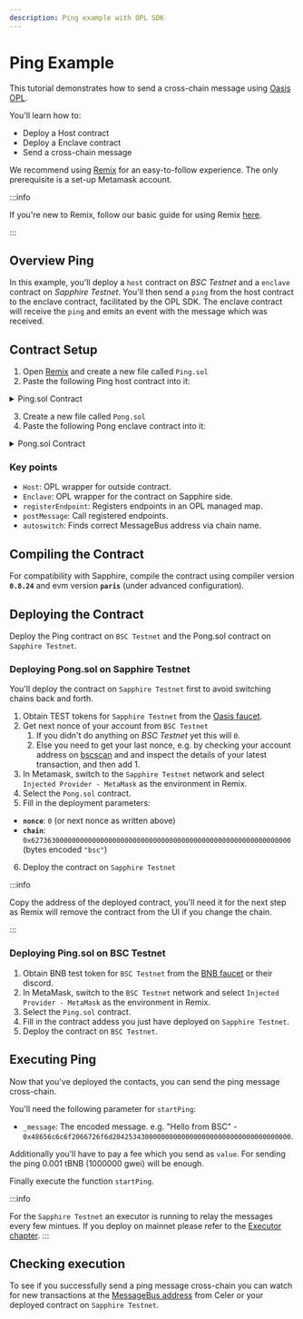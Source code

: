 ```yaml
---
description: Ping example with OPL SDK
---
```


# Ping Example

This tutorial demonstrates how to send a cross-chain message using
[Oasis OPL].

[Oasis OPL]: ./README.md

You'll learn how to:

 - Deploy a Host contract
 - Deploy a Enclave contract
 - Send a cross-chain message

We recommend using [Remix] for an easy-to-follow experience.
The only prerequisite is a set-up Metamask account.

:::info

If you're new to Remix, follow our basic guide for using Remix
[here][dapp-remix].

[dapp-remix]: /dapp/tools/remix.md

:::

## Overview Ping

In this example, you'll deploy a `host` contract on *BSC Testnet* and a `enclave`
contract on *Sapphire Testnet*.
You'll then send a `ping` from the host contract to the enclave contract,
facilitated by the OPL SDK.
The enclave contract will receive the `ping` and emits an event with the
message which was received.

## Contract Setup

1. Open [Remix] and create a new file called `Ping.sol`
2. Paste the following Ping host contract into it:

 <details>
    <summary> Ping.sol Contract </summary>

    ```solidity title="Ping.sol" showLineNumbers
    // SPDX-License-Identifier: MIT
    pragma solidity ^0.8.0;

    import {Host, Result} from "@oasisprotocol/sapphire-contracts/contracts/OPL.sol";

    contract Ping is Host {
        event MessageReceived(bytes message);

        constructor(address pong) Host(pong) {
            registerEndpoint("pongMessage", _pongMessage);
        }

        function startPing (bytes calldata _message) external payable {
            postMessage("ping", abi.encode(_message));
        }

        function _pongMessage(bytes calldata _args) internal returns (Result) {
            (bytes memory message) = abi.decode((_args), (bytes));
            emit MessageReceived(message);
            return Result.Success;
        }
    }
    ```
</details>

3. Create a new file called `Pong.sol`
4. Paste the following Pong enclave contract into it:

 <details>
    <summary> Pong.sol Contract </summary>

    ```solidity title="Pong.sol" showLineNumbers
    // SPDX-License-Identifier: MIT
    pragma solidity ^0.8.0;

    import {Enclave, Result, autoswitch} from "@oasisprotocol/sapphire-contracts/contracts/OPL.sol";

    contract Pong is Enclave {
        event MessageReceived(bytes message);

        constructor(uint nonce, bytes32 chain) Enclave(computeAddress(msg.sender, nonce), autoswitch(chain)) {
            registerEndpoint("ping", _pingMessage);
        }

        function _pingMessage(bytes calldata _args) internal returns (Result) {
            (bytes memory message) = abi.decode((_args), (bytes));
            emit MessageReceived(message);
            return Result.Success;
        }

        function computeAddress(address _origin, uint _nonce) public pure returns (address) {
            if (_nonce == 0x00) {
                return address(uint160(uint256(keccak256(abi.encodePacked(
                    bytes1(0xd6), bytes1(0x94), _origin, bytes1(0x80)
                )))));
            }
            if (_nonce <= 0x7f) {
                return address(uint160(uint256(keccak256(abi.encodePacked(
                    bytes1(0xd6), bytes1(0x94), _origin, bytes1(uint8(_nonce))
                )))));
            }
            if (_nonce <= 0xff) {
                return address(uint160(uint256(keccak256(abi.encodePacked(
                    bytes1(0xd7), bytes1(0x94), _origin, bytes1(0x81), uint8(_nonce)
                )))));
            }
            if (_nonce <= 0xffff) {
                return address(uint160(uint256(keccak256(abi.encodePacked(
                    bytes1(0xd8), bytes1(0x94), _origin, bytes1(0x82), uint16(_nonce)
                )))));
            }
            if (_nonce <= 0xffffff) {
                return address(uint160(uint256(keccak256(abi.encodePacked(
                    bytes1(0xd9), bytes1(0x94), _origin, bytes1(0x83), uint24(_nonce)
                )))));
            }
            return address(uint160(uint256(keccak256(abi.encodePacked(
                bytes1(0xda), bytes1(0x94), _origin, bytes1(0x84), uint32(_nonce)
            )))));
        }
    }
    ```
</details>

### Key points

- `Host`: OPL wrapper for outside contract.
- `Enclave`: OPL wrapper for the contract on Sapphire side.
- `registerEndpoint`: Registers endpoints in an OPL managed map.
- `postMessage`: Call registered endpoints.
- `autoswitch`: Finds correct MessageBus address via chain name.

## Compiling the Contract

For compatibility with Sapphire, compile the contract using compiler version
**`0.8.24`** and evm version **`paris`** (under advanced configuration).

## Deploying the Contract

Deploy the Ping contract on `BSC Testnet` and the Pong.sol contract on
`Sapphire Testnet`.

### Deploying Pong.sol on Sapphire Testnet

You'll deploy the contract on `Sapphire Testnet` first to avoid switching chains
back and forth.

1. Obtain TEST tokens for `Sapphire Testnet` from the [Oasis faucet].
2. Get next nonce of your account from `BSC Testnet`
   1. If you didn't do anything on *BSC Testnet* yet this will `0`.
   2. Else you need to get your last nonce, e.g. by checking your account
address on [bscscan](https://testnet.bscscan.com/) and and inspect the details
of your latest transaction, and then add 1.
3. In Metamask, switch to the `Sapphire Testnet` network and select
   `Injected Provider - MetaMask` as the environment in Remix.
4. Select the `Pong.sol` contract.
5. Fill in the deployment parameters:

- **`nonce`**: `0` (or next nonce as written above)
- **`chain`**: `0x6273630000000000000000000000000000000000000000000000000000000000`
  (bytes encoded `"bsc"`)

6. Deploy the contract on `Sapphire Testnet`

:::info

Copy the address of the deployed contract, you'll need it for the next step as
Remix will remove the contract from the UI if you change the chain.

:::

[Oasis Faucet]: https://faucet.testnet.oasis.io/

### Deploying Ping.sol on BSC Testnet

1. Obtain BNB test token for `BSC Testnet` from the [BNB faucet] or their
   discord.
2. In MetaMask, switch to the `BSC Testnet` network and select
   `Injected Provider - MetaMask` as the environment in Remix.
3. Select the `Ping.sol` contract.
4. Fill in the contract addess you just have deployed on `Sapphire Testnet`.
5. Deploy the contract on `BSC Testnet`.

[BNB faucet]: https://www.bnbchain.org/en/testnet-faucet

## Executing Ping

Now that you've deployed the contacts, you can send the ping message
cross-chain.

You'll need the following parameter for `startPing`:

- `_message`: The encoded message. e.g. "Hello from BSC" -
  `0x48656c6c6f2066726f6d20425343000000000000000000000000000000000000`.

Additionally you'll have to pay a fee which you send as `value`. For sending the
ping 0.001 tBNB (1000000 gwei) will be enough.

Finally execute the function `startPing`.

:::info

For the `Sapphire Testnet` an executor is running to relay the messages every
few mintues. If you deploy on mainnet please refer to the [Executor chapter].
:::

[Executor chapter]:  ../celer/README.md#executor

## Checking execution

To see if you successfully send a ping message cross-chain you can watch for
new transactions at the [MessageBus address] from Celer or your deployed
contract on `Sapphire Testnet`.

[MessageBus address]: https://explorer.oasis.io/testnet/sapphire/address/0x9Bb46D5100d2Db4608112026951c9C965b233f4D

[Remix]: https://remix.ethereum.org/
